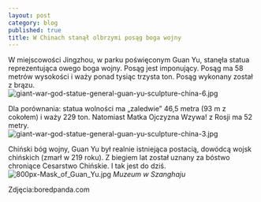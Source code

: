 ```yaml
---
layout: post
category: blog
published: true
title: W Chinach stanął olbrzymi posąg boga wojny
---
```

W miejscowości Jingzhou, w parku poświęconym Guan Yu, stanęła statua reprezentująca owego boga wojny. Posąg jest imponujący. Posąg ma 58 metrów wysokości i waży ponad tysiąc trzysta ton. Posąg wykonany został z brązu.        
![giant-war-god-statue-general-guan-yu-sculpture-china-6.jpg]({{site.baseurl}}/img/giant-war-god-statue-general-guan-yu-sculpture-china-6.jpg)

Dla porównania: statua wolności ma „zaledwie” 46,5 metra (93 m z cokołem) i waży 229 ton. Natomiast Matka Ojczyzna Wzywa! z Rosji ma 52 metry.        
![giant-war-god-statue-general-guan-yu-sculpture-china-3.jpg]({{site.baseurl}}/img/giant-war-god-statue-general-guan-yu-sculpture-china-3.jpg)

Chiński bóg wojny, Guan Yu był realnie istniejąca postacią, dowódcą wojsk chińskich (zmarł w 219 roku). Z biegiem lat został uznany za bóstwo chroniące Cesarstwo Chińskie. I tak jest do dziś. 
![800px-Mask_of_Guan_Yu.jpg]({{site.baseurl}}/img/800px-Mask_of_Guan_Yu.jpg)
*Muzeum w Szanghaju*

Zdjęcia:boredpanda.com
